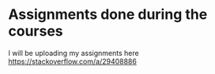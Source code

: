 # Assignments done during the courses
I will be uploading my assignments here
<This answer helped me get my lost directory back>
<https://stackoverflow.com/a/29408886>
